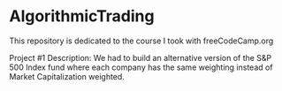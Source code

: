 # AlgorithmicTrading
This repository is dedicated to the course I took with freeCodeCamp.org

Project #1
Description: We had to build an alternative version of the S&P 500 Index fund where each company has the same weighting instead of Market Capitalization weighted.
